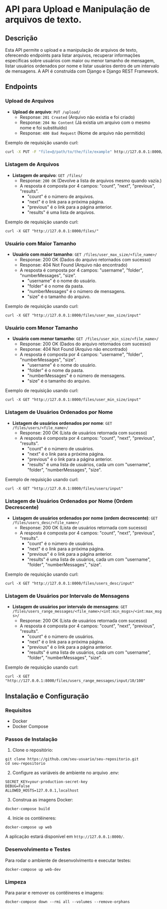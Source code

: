 # API para Upload e Manipulação de arquivos de texto.

## Descrição
Esta API permite o upload e a manipulação de arquivos de texto, oferecendo endpoints para listar arquivos, 
recuperar informações específicas sobre usuários com maior ou menor tamanho de mensagem, 
listar usuários ordenados por nome e listar usuários dentro de um intervalo de mensagens.
A API é construída com Django e Django REST Framework.

## Endpoints
### Upload de Arquivos

- **Upload de arquivo**: `PUT /upload/` 
  - Response: `201 Created` (Arquivo não existia e foi criado)
  - Response: `204 No Content` (Já existia um arquivo com o mesmo nome e foi substituído)
  - Response: `400 Bad Request` (Nome de arquivo não permitido)

Exemplo de requisição usando curl:
```bash
curl -X PUT -F "file=@/path/to/the/file/example" http://127.0.0.1:8000/upload/
``` 

### Listagem de Arquivos

- **Listagem de arquivo**: `GET /files/` 
  - Response: `200 OK` (Devolve a lista de arquivos mesmo quando vazía.)
  - A resposta é composta por 4 campos: "count", "next", "previous", "results".
    - "count" é o número de arquivos.
    - "next" é o link para a próxima página.
    - "previous" é o link para a página anterior.
    - "results" é uma lista de arquivos.

Exemplo de requisição usando curl:
``` 
curl -X GET "http://127.0.0.1:8000/files/"
```

### Usuário com Maior Tamanho
- **Usuário com maior tamanho**: `GET /files/user_max_size/<file_name>/`
  - Response: 200 OK (Dados do arquivo retornados com sucesso)
  - Response: 404 Not Found (Arquivo não encontrado)
  - A resposta é composta por 4 campos: "username", "folder", "numberMessages", "size".
    - "username" é o nome do usuário.
    - "folder" é o nome da pasta.
    - "numberMessages" é o número de mensagens.
    - "size" é o tamanho do arquivo.

Exemplo de requisição usando curl:

```
curl -X GET "http://127.0.0.1:8000/files/user_max_size/input"
```

### Usuário com Menor Tamanho
- **Usuário com menor tamanho**: `GET /files/user_min_size/<file_name>/`
  - Response: 200 OK (Dados do arquivo retornados com sucesso)
  - Response: 404 Not Found (Arquivo não encontrado)
  - A resposta é composta por 4 campos: "username", "folder", "numberMessages", "size".
    - "username" é o nome do usuário.
    - "folder" é o nome da pasta.
    - "numberMessages" é o número de mensagens.
    - "size" é o tamanho do arquivo.

Exemplo de requisição usando curl:
```
curl -X GET "http://127.0.0.1:8000/files/user_min_size/input"
```

### Listagem de Usuários Ordenados por Nome
- **Listagem de usuários ordenados por nome**: `GET /files/users/<file_name>/`
  - Response: 200 OK (Lista de usuários retornada com sucesso)
  - A resposta é composta por 4 campos: "count", "next", "previous", "results".
    - "count" é o número de usuários.
    - "next" é o link para a próxima página.
    - "previous" é o link para a página anterior.
    - "results" é uma lista de usuários, cada um com "username", "folder", "numberMessages", "size".

Exemplo de requisição usando curl:
```
curl -X GET "http://127.0.0.1:8000/files/users/input"
```

### Listagem de Usuários Ordenados por Nome (Ordem Decrescente)
- **Listagem de usuários ordenados por nome (ordem decrescente)**: `GET /files/users_desc/<file_name>/`
  - Response: 200 OK (Lista de usuários retornada com sucesso)
  - A resposta é composta por 4 campos: "count", "next", "previous", "results".
    - "count" é o número de usuários.
    - "next" é o link para a próxima página.
    - "previous" é o link para a página anterior.
    - "results" é uma lista de usuários, cada um com "username", "folder", "numberMessages", "size".

Exemplo de requisição usando curl:
```
curl -X GET "http://127.0.0.1:8000/files/users_desc/input"
```

### Listagem de Usuários por Intervalo de Mensagens
- **Listagem de usuários por intervalo de mensagens**: `GET /files/users_range_messages/<file_name>/<int:min_msgs>/<int:max_msgs>/`
  - Response: 200 OK (Lista de usuários retornada com sucesso)
  - A resposta é composta por 4 campos: "count", "next", "previous", "results".
    - "count" é o número de usuários.
    - "next" é o link para a próxima página.
    - "previous" é o link para a página anterior.
    - "results" é uma lista de usuários, cada um com "username", "folder", "numberMessages", "size".

Exemplo de requisição usando curl:
```
curl -X GET "http://127.0.0.1:8000/files/users_range_messages/input/10/100"
```

## Instalação e Configuração

### Requisitos
- Docker
- Docker Compose

### Passos de Instalação

1. Clone o repositório:
```
git clone https://github.com/seu-usuario/seu-repositorio.git
cd seu-repositorio
```

2. Configure as variáveis de ambiente no arquivo .env:
```
SECRET_KEY=your-production-secret-key
DEBUG=False
ALLOWED_HOSTS=127.0.0.1,localhost
```

3. Construa as imagens Docker:
```
docker-compose build
```

4. Inicie os contêineres:
```
docker-compose up web
```
A aplicação estará disponível em `http://127.0.0.1:8000/`.

### Desenvolvimento e Testes
Para rodar o ambiente de desenvolvimento e executar testes:

```
docker-compose up web-dev
```

### Limpeza
Para parar e remover os contêineres e imagens:

```
docker-compose down --rmi all --volumes --remove-orphans
```
